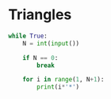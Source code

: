 # Triangles

```python
while True:
    N = int(input())

    if N == 0:
        break

    for i in range(1, N+1):
        print(i*'*')
```

